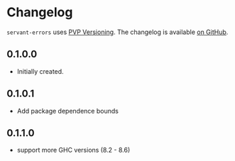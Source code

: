 # Changelog

`servant-errors` uses [PVP Versioning][1].
The changelog is available [on GitHub][2].

## 0.1.0.0

* Initially created.

[1]: https://pvp.haskell.org
[2]: https://github.com/epicallan/servant-errors/releases

## 0.1.0.1

* Add package dependence bounds

[1]: https://pvp.haskell.org
[2]: https://github.com/epicallan/servant-errors/releases

## 0.1.1.0

* support more GHC versions (8.2 - 8.6)
